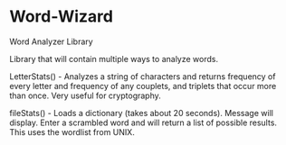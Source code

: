 # Word-Wizard
Word Analyzer Library

Library that will contain multiple ways to analyze words.

LetterStats() - Analyzes a string of characters and returns frequency of every letter and frequency of any couplets, and triplets that occur more than once.
Very useful for cryptography.

fileStats() - Loads a dictionary (takes about 20 seconds). Message will display. 
Enter a scrambled word and will return a list of possible results.
This uses the wordlist from UNIX.
